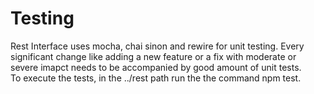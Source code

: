 # Testing

Rest Interface uses mocha, chai sinon and rewire for unit testing. Every significant change like adding a new feature or a fix with moderate or severe imapct needs to be accompanied by good amount of unit tests.<BR>To execute the tests, in the ../rest path run the the command npm test.
